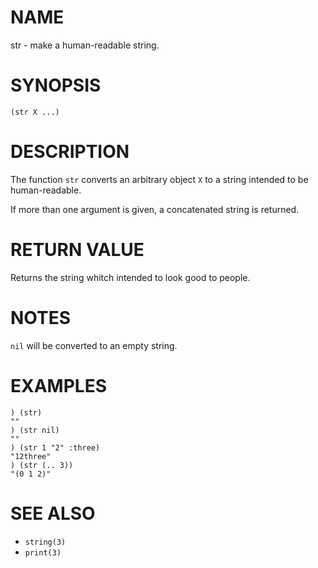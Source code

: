 # NAME
str - make a human-readable string.

# SYNOPSIS

    (str X ...)

# DESCRIPTION
The function `str` converts an arbitrary object `X` to a string intended to be human-readable.

If more than one argument is given, a concatenated string is returned.

# RETURN VALUE
Returns the string whitch intended to look good to people.

# NOTES
`nil` will be converted to an empty string.

# EXAMPLES

    ) (str)
    ""
    ) (str nil)
    ""
    ) (str 1 "2" :three)
    "12three"
    ) (str (.. 3))
    "(0 1 2)"

# SEE ALSO
- `string(3)`
- `print(3)`
